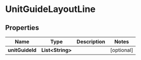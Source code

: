 

# UnitGuideLayoutLine


## Properties

| Name | Type | Description | Notes |
|------------ | ------------- | ------------- | -------------|
|**unitGuideId** | **List&lt;String&gt;** |  |  [optional] |



